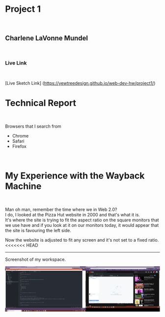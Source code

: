 <h1>Project 1 </h1>
<br>
<h2>Charlene LaVonne Mundel</h2>
<br>

<h3> Live Link </h3>
<br>

[Live Sketch Link] (https://yewtreedesign.github.io/web-dev-hw/project1/)
<br>
<h1> Technical Report </h1>
<br>

Browsers that I search from
<br>
<ul>
  <li>Chrome</li>
  <li>Safari</li>
  <li>Firefox</li>
</ul>

<br>

<h1> My Experience with the Wayback Machine </h1>

<br>

Man oh man, remember the time where we in Web 2.0?
<br>
I do, I looked at the Pizza Hut website in 2000 and that's what it is.<br>
It's where the site is trying to fit the aspect ratio on the square monitors that we use have and if you look at it on our monitors today,
it would appear that the site is favouring the left side.<br>


Now the website is adjusted to fit any screen and it's not set to a fixed
ratio.
<<<<<<< HEAD
***************************
Screenshot of my workspace.

<img src="assets/screenshot.png">
